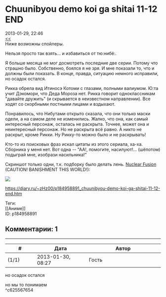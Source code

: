 Chuunibyou demo koi ga shitai 11-12 END
=======================================

  
2013-01-29, 22:46  
  [<<](Chuunibyou%20demo%20koi%20ga%20shitai%2005-10)    
 Ниже возможны спойлеры.   
   
 Нельзя просто так взять... и избавиться от тю:нибё:.   
   
 Я больше месяца не мог досмотреть последние две серии. Потому что страшно было. Собственно, боялся я не зря. И мне показали то, что и должны были показать. В конце, правда, ситуацию немного исправили, но осадок остался.   
   
 Рикка обрела вид Итиносэ Котоми с глазами, полными валиумом. Ю:та учит Дэкомори, что Деда Мороза нет. Рикка говорит одноклассникам "давайте дружить" (и скрывается в неизвестном направлении). Все ходят со скорбными постными лицами и вздыхают.   
   
 Понравилось, что Нибутами открыто сказала, что они только маски одели, а на самом деле не изменились. Жалко, что она, как самый интересный персонаж, осталась не раскрыта. Точнее, может она и неинтересный персонаж. Но не раскрыта всё равно. А никто не раскрыт, кроме Рикки. Ну Рикку-то можно было и не раскрывать!   
   
 Кто-то из поисковых фраз искал цитаты из этого сериала, ха-ха. Сборника у меня нет. Вот одна -- "АА!, помогите, насилуют!... (шёпотом) подыграй мне, изобрази насильника!"   
   
 Скриншот только одни, т.к. подборку было делать лень.  [Nuclear Fusion](https://www.youtube.com/watch?v=sLTpJJAraG8&feature=player_detailpage#t=66s)  (CAUTION! BANISHMENT THIS WORLD!):   
   
   [![](http://i047.radikal.ru/1301/11/746193ce210at.jpg)](http://radikal.ru/F/i047.radikal.ru/1301/11/746193ce210a.png)     
  
<https://diary.ru/~zHz00/p184958891_chuunibyou-demo-koi-ga-shitai-11-12-end.htm>  
  
Теги:  
[[Аниме]]  
ID: p184958891  


Комментарии: 1
--------------

  


---



|         #         |              Дата              |                     Автор                     |           ID           |
| --- | --- | --- | --- |
| (1/1) | 2013-01-30, 08:27 | Гость | c625567654 |

  
  но осадок остался    
   
 но мы то понимаем   
 ^c625567654